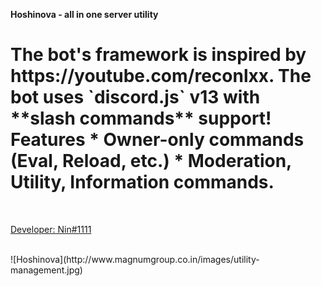 <p align="centre">
  <strong>
    Hoshinova - all in one server utility
  </strong>
</p>
<h1>
  The bot's framework is inspired by https://youtube.com/reconlxx. The bot uses `discord.js` v13 with **slash commands** support!
  Features
  * Owner-only commands (Eval, Reload, etc.)
  * Moderation, Utility, Information commands.
</h1>
<br />
<p align="centre">
  <a href="https://discord.com/users/838620835282812969">
    Developer: Nin#1111
  </a>
</p>
<br />
![Hoshinova](http://www.magnumgroup.co.in/images/utility-management.jpg)
